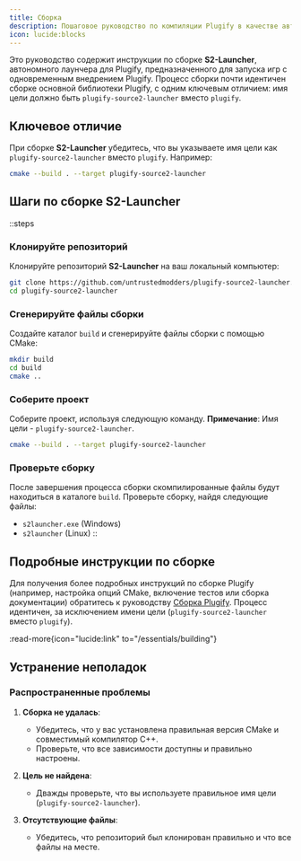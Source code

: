 ```yaml
---
title: Сборка
description: Пошаговое руководство по компиляции Plugify в качестве автономного инструмента для моддинга.
icon: lucide:blocks
---
```


Это руководство содержит инструкции по сборке **S2-Launcher**, автономного лаунчера для Plugify, предназначенного для запуска игр с одновременным внедрением Plugify. Процесс сборки почти идентичен сборке основной библиотеки Plugify, с одним ключевым отличием: имя цели должно быть `plugify-source2-launcher` вместо `plugify`.

## **Ключевое отличие**
При сборке **S2-Launcher** убедитесь, что вы указываете имя цели как `plugify-source2-launcher` вместо `plugify`. Например:

```bash
cmake --build . --target plugify-source2-launcher
```

## **Шаги по сборке S2-Launcher**

::steps
### **Клонируйте репозиторий**
Клонируйте репозиторий **S2-Launcher** на ваш локальный компьютер:

```bash
git clone https://github.com/untrustedmodders/plugify-source2-launcher.git --recursive
cd plugify-source2-launcher
```

### **Сгенерируйте файлы сборки**
Создайте каталог `build` и сгенерируйте файлы сборки с помощью CMake:

```bash
mkdir build
cd build
cmake ..
```

### **Соберите проект**
Соберите проект, используя следующую команду. **Примечание**: Имя цели - `plugify-source2-launcher`.

```bash
cmake --build . --target plugify-source2-launcher
```

### **Проверьте сборку**
После завершения процесса сборки скомпилированные файлы будут находиться в каталоге `build`. Проверьте сборку, найдя следующие файлы:
- `s2launcher.exe` (Windows)
- `s2launcher` (Linux)
::

## **Подробные инструкции по сборке**
Для получения более подробных инструкций по сборке Plugify (например, настройка опций CMake, включение тестов или сборка документации) обратитесь к руководству [Сборка Plugify](/essentials/building). Процесс идентичен, за исключением имени цели (`plugify-source2-launcher` вместо `plugify`).

:read-more{icon="lucide:link" to="/essentials/building"}

## **Устранение неполадок**

### **Распространенные проблемы**
1. **Сборка не удалась**:
    - Убедитесь, что у вас установлена правильная версия CMake и совместимый компилятор C++.
    - Проверьте, что все зависимости доступны и правильно настроены.

2. **Цель не найдена**:
    - Дважды проверьте, что вы используете правильное имя цели (`plugify-source2-launcher`).

3. **Отсутствующие файлы**:
    - Убедитесь, что репозиторий был клонирован правильно и что все файлы на месте.